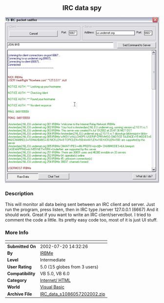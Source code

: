 ﻿<div align="center">

## IRC data spy

<img src="PIC2002720950199838.jpg">
</div>

### Description

This will monitor all data being sent between an IRC client and server. Just run the program, press listen, then in IRC type /server 127.0.0.1 (6667) And it should work. Great if you want to write an IRC client/server/bot. I tried to comment the code a little. Its pretty easy code too, most of it is just UI stuff.
 
### More Info
 


<span>             |<span>
---                |---
**Submitted On**   |2002-07-20 14:32:26
**By**             |[IRBMe](https://github.com/Planet-Source-Code/PSCIndex/blob/master/ByAuthor/irbme.md)
**Level**          |Intermediate
**User Rating**    |5.0 (15 globes from 3 users)
**Compatibility**  |VB 5\.0, VB 6\.0
**Category**       |[Internet/ HTML](https://github.com/Planet-Source-Code/PSCIndex/blob/master/ByCategory/internet-html__1-34.md)
**World**          |[Visual Basic](https://github.com/Planet-Source-Code/PSCIndex/blob/master/ByWorld/visual-basic.md)
**Archive File**   |[IRC\_data\_s1086057202002\.zip](https://github.com/Planet-Source-Code/irbme-irc-data-spy__1-37105/archive/master.zip)








